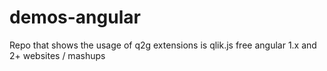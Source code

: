 # demos-angular
Repo that shows the usage of q2g extensions is qlik.js free angular 1.x and 2+ websites / mashups
